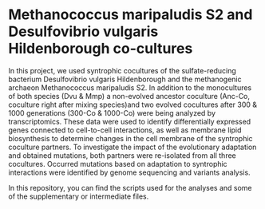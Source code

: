 # Methanococcus maripaludis S2 and Desulfovibrio vulgaris Hildenborough co-cultures
In this project, we used syntrophic cocultures of the sulfate-reducing bacterium Desulfovibrio vulgaris Hildenborough and the methanogenic archaeon Methanococcus maripaludis S2. In addition to the monocultures of both species (Dvu & Mmp) a non-evolved ancestor coculture (Anc-Co, coculture right after mixing species)and two evolved cocultures after 300 & 1000 generations (300-Co & 1000-Co) were being analyzed by transcriptomics. These data were used to identify differentially expressed genes connected to cell-to-cell interactions, as well as membrane lipid biosynthesis to determine changes in the cell membrane of the syntrophic coculture partners. To investigate the impact of the evolutionary adaptation and obtained mutations, both partners were re-isolated from all three cocultures. Occurred mutations based on adaptation to syntrophic interactions were identified by genome sequencing and variants analysis.

In this repository, you can find the scripts used for the analyses and some of the supplementary or intermediate files.
